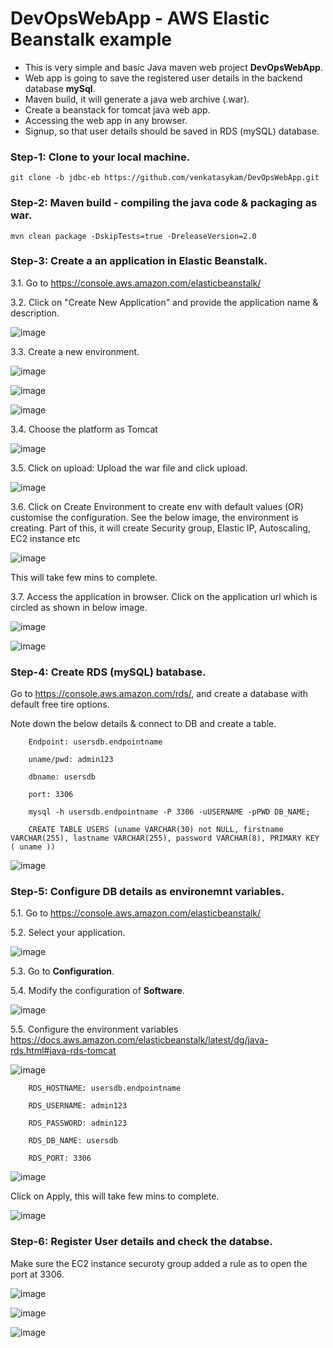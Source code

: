 # DevOpsWebApp - AWS Elastic Beanstalk example

* This is very simple and basic Java maven web project **DevOpsWebApp**.
* Web app is going to save the registered user details in the backend database **mySql**.
* Maven build, it will generate a java web archive (.war).
* Create a beanstack for tomcat java web app.
* Accessing the web app in any browser.
* Signup, so that user details should be saved in RDS (mySQL) database.


### Step-1: Clone to your local machine.

    git clone -b jdbc-eb https://github.com/venkatasykam/DevOpsWebApp.git

### Step-2: Maven build - compiling the java code & packaging as war.

    mvn clean package -DskipTests=true -DreleaseVersion=2.0

### Step-3: Create a an application in Elastic Beanstalk.

   3.1. Go to https://console.aws.amazon.com/elasticbeanstalk/
   
   3.2. Click on "Create New Application" and provide the application name & description.
   
   ![image](https://user-images.githubusercontent.com/24622526/49377988-93354480-f731-11e8-8a59-53119b41cf8e.png)

   3.3. Create a new environment.
   
   ![image](https://user-images.githubusercontent.com/24622526/49378339-574eaf00-f732-11e8-8e78-3c8127bfe200.png)

   ![image](https://user-images.githubusercontent.com/24622526/49378371-6b92ac00-f732-11e8-9184-d1e9161e916c.png)

   ![image](https://user-images.githubusercontent.com/24622526/49378426-941aa600-f732-11e8-9a13-c222a4287678.png)

   3.4. Choose the platform as Tomcat
   
   ![image](https://user-images.githubusercontent.com/24622526/49378470-adbbed80-f732-11e8-8315-5437b390c981.png)

   3.5. Click on upload: Upload the war file and click upload.
   
   ![image](https://user-images.githubusercontent.com/24622526/49378529-d643e780-f732-11e8-8f8c-fb9a2395c071.png)
   
   3.6. Click on Create Environment to create env with default values (OR) customise the configuration. See the below image, the environment is creating. Part of this, it will create Security group, Elastic IP, Autoscaling, EC2 instance etc
   
   ![image](https://user-images.githubusercontent.com/24622526/49378633-1a36ec80-f733-11e8-868c-ea952ff16747.png)
   
   This will take few mins to complete.
   
   3.7. Access the application in browser. Click on the application url which is circled as shown in below image.
   
   ![image](https://user-images.githubusercontent.com/24622526/49378878-c4167900-f733-11e8-9f8d-8da9aec8ba44.png)
   
   ![image](https://user-images.githubusercontent.com/24622526/49378964-08a21480-f734-11e8-944d-c92a4e417c74.png)


### Step-4: Create RDS (mySQL) batabase.

   Go to https://console.aws.amazon.com/rds/, and create a database with default free tire options. 
   
   Note down the below details & connect to DB and create a table.
   
        Endpoint: usersdb.endpointname

        uname/pwd: admin123

        dbname: usersdb

        port: 3306

        mysql -h usersdb.endpointname -P 3306 -uUSERNAME -pPWD DB_NAME;
        
        CREATE TABLE USERS (uname VARCHAR(30) not NULL, firstname VARCHAR(255), lastname VARCHAR(255), password VARCHAR(8), PRIMARY KEY ( uname ))

  ![image](https://user-images.githubusercontent.com/24622526/49379877-4f910980-f736-11e8-97fb-5718e8569011.png)


### Step-5: Configure DB details as environemnt variables.

   5.1. Go to https://console.aws.amazon.com/elasticbeanstalk/
   
   5.2. Select your application.
   
   ![image](https://user-images.githubusercontent.com/24622526/49379430-1b691900-f735-11e8-9d46-6f364404e5b0.png)


   5.3. Go to **Configuration**.
   
   5.4. Modify the configuration of **Software**.
   
   ![image](https://user-images.githubusercontent.com/24622526/49379517-4b182100-f735-11e8-91eb-e0d44625d61c.png)
   
   5.5. Configure the environment variables https://docs.aws.amazon.com/elasticbeanstalk/latest/dg/java-rds.html#java-rds-tomcat
   
   ![image](https://user-images.githubusercontent.com/24622526/49379649-95999d80-f735-11e8-9d26-66b2882bfdb8.png)
   
        RDS_HOSTNAME: usersdb.endpointname

        RDS_USERNAME: admin123
        
        RDS_PASSWORD: admin123

        RDS_DB_NAME: usersdb

        RDS_PORT: 3306

   ![image](https://user-images.githubusercontent.com/24622526/49379946-78190380-f736-11e8-94f2-45a7d9242094.png)
   
   Click on Apply, this will take few mins to complete.
   
   ![image](https://user-images.githubusercontent.com/24622526/49380022-a696de80-f736-11e8-8848-d1f1fb99c79a.png)

### Step-6: Register User details and check the databse.

   Make sure the EC2 instance securoty group added a rule as to open the port at 3306.
   
   
   ![image](https://user-images.githubusercontent.com/24622526/49380244-35a3f680-f737-11e8-97df-65d08d153356.png)

   ![image](https://user-images.githubusercontent.com/24622526/49380263-43597c00-f737-11e8-9209-deaf2073bdaf.png)
   
   ![image](https://user-images.githubusercontent.com/24622526/49380434-b19e3e80-f737-11e8-86c9-6f1d8216f392.png)





    
   

